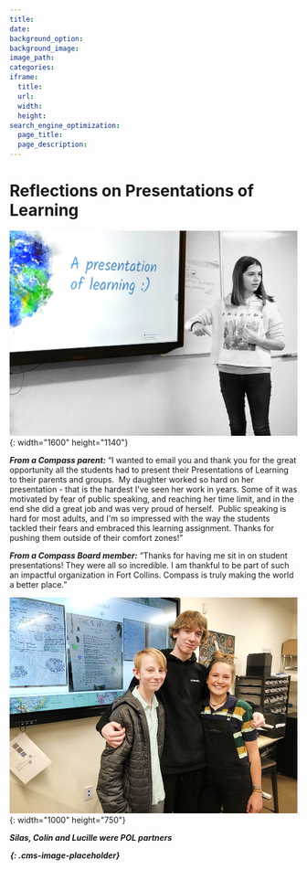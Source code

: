```yaml
---
title:
date:
background_option:
background_image:
image_path:
categories:
iframe:
  title:
  url:
  width:
  height:
search_engine_optimization:
  page_title:
  page_description:
---
```


# Reflections on Presentations of Learning

![](/assets/images/presentation-of-learning-compass-community-collaborative-charter-school.jpg){: width="1600" height="1140"}

***From a Compass parent:***&nbsp;“I wanted to email you and thank you for the great opportunity all the students had to present their Presentations of Learning to their parents and groups.&nbsp; My daughter worked so hard on her presentation - that is the hardest I've seen her work in years. Some of it was motivated by fear of public speaking, and reaching her time limit, and in the end she did a great job and was very proud of herself.&nbsp; Public speaking is hard for most adults, and I'm so impressed with the way the students tackled their fears and embraced this learning assignment. Thanks for pushing them outside of their comfort zones\!” &nbsp;

***From a Compass Board member:***&nbsp;“Thanks for having me sit in on student presentations\! They were all so incredible. I am thankful to be part of such an impactful organization in Fort Collins. Compass is truly making the world a better place.”

![](/assets/images/silas-colin-and-lucille-were-pol-partners.jpg){: width="1000" height="750"}

***Silas, Colin and Lucille were POL partners***

***![](data:image/png;base64,iVBORw0KGgoAAAANSUhEUgAAAAEAAAABCAYAAAAfFcSJAAAAAXNSR0IArs4c6QAAAAtJREFUCB1j+A8EAAn7A/0Mu1vnAAAAAElFTkSuQmCC){: .cms-image-placeholder}***